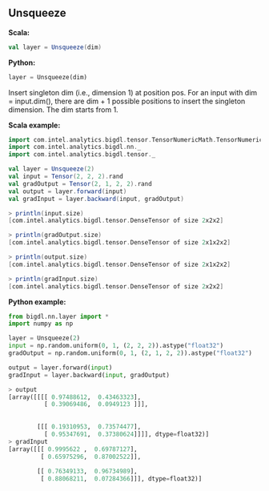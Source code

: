 ## Unsqueeze ##

**Scala:**
```scala
val layer = Unsqueeze(dim)
```
**Python:**
```python
layer = Unsqueeze(dim)
```

Insert singleton dim (i.e., dimension 1) at position pos. For an input with dim = input.dim(),
there are dim + 1 possible positions to insert the singleton dimension. The dim starts from 1.

**Scala example:**
```scala
import com.intel.analytics.bigdl.tensor.TensorNumericMath.TensorNumeric.NumericFloat
import com.intel.analytics.bigdl.nn._
import com.intel.analytics.bigdl.tensor._

val layer = Unsqueeze(2)
val input = Tensor(2, 2, 2).rand
val gradOutput = Tensor(2, 1, 2, 2).rand
val output = layer.forward(input)
val gradInput = layer.backward(input, gradOutput)

> println(input.size)
[com.intel.analytics.bigdl.tensor.DenseTensor of size 2x2x2]

> println(gradOutput.size)
[com.intel.analytics.bigdl.tensor.DenseTensor of size 2x1x2x2]

> println(output.size)
[com.intel.analytics.bigdl.tensor.DenseTensor of size 2x1x2x2]

> println(gradInput.size)
[com.intel.analytics.bigdl.tensor.DenseTensor of size 2x2x2]

```

**Python example:**
```python
from bigdl.nn.layer import *
import numpy as np

layer = Unsqueeze(2)
input = np.random.uniform(0, 1, (2, 2, 2)).astype("float32")
gradOutput = np.random.uniform(0, 1, (2, 1, 2, 2)).astype("float32")

output = layer.forward(input)
gradInput = layer.backward(input, gradOutput)

> output
[array([[[[ 0.97488612,  0.43463323],
          [ 0.39069486,  0.0949123 ]]],
 
 
        [[[ 0.19310953,  0.73574477],
          [ 0.95347691,  0.37380624]]]], dtype=float32)]
> gradInput
[array([[[ 0.9995622 ,  0.69787127],
         [ 0.65975296,  0.87002522]],
 
        [[ 0.76349133,  0.96734989],
         [ 0.88068211,  0.07284366]]], dtype=float32)]
```

